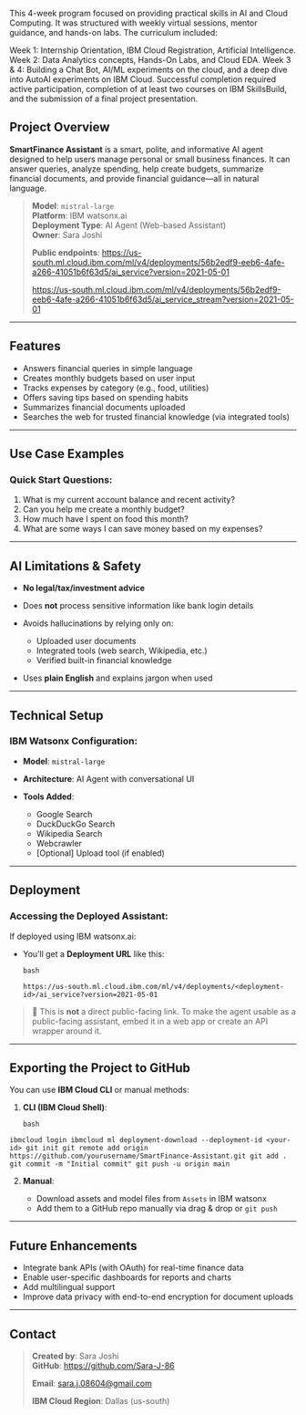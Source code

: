 This 4-week program focused on providing practical skills in AI and Cloud Computing. It was structured with weekly virtual sessions, mentor guidance, and hands-on labs. The curriculum included:

Week 1: Internship Orientation, IBM Cloud Registration, Artificial Intelligence.
Week 2: Data Analytics concepts, Hands-On Labs, and Cloud EDA.
Week 3 & 4: Building a Chat Bot, AI/ML experiments on the cloud, and a deep dive into AutoAI experiments on IBM Cloud.
Successful completion required active participation, completion of at least two courses on IBM SkillsBuild, and the submission of a final project presentation. 


## Project Overview

**SmartFinance Assistant** is a smart, polite, and informative AI agent designed to help users manage personal or small business finances. It can answer queries, analyze spending, help create budgets, summarize financial documents, and provide financial guidance—all in natural language.

> **Model**: `mistral-large`\
> **Platform**: IBM watsonx.ai\
> **Deployment Type**: AI Agent (Web-based Assistant)\
> **Owner**: Sara Joshi
> 
> **Public endpoints**:
> https://us-south.ml.cloud.ibm.com/ml/v4/deployments/56b2edf9-eeb6-4afe-a266-41051b6f63d5/ai_service?version=2021-05-01
>
> https://us-south.ml.cloud.ibm.com/ml/v4/deployments/56b2edf9-eeb6-4afe-a266-41051b6f63d5/ai_service_stream?version=2021-05-01

***

## Features

* Answers financial queries in simple language
* Creates monthly budgets based on user input
* Tracks expenses by category (e.g., food, utilities)
* Offers saving tips based on spending habits
* Summarizes financial documents uploaded
* Searches the web for trusted financial knowledge (via integrated tools)

***

## Use Case Examples

### Quick Start Questions:

1. What is my current account balance and recent activity?
2. Can you help me create a monthly budget?
3. How much have I spent on food this month?
4. What are some ways I can save money based on my expenses?

***

## &#x20;AI Limitations & Safety

* **No legal/tax/investment advice**
* Does **not** process sensitive information like bank login details
* Avoids hallucinations by relying only on:

  * Uploaded user documents
  * Integrated tools (web search, Wikipedia, etc.)
  * Verified built-in financial knowledge
* Uses **plain English** and explains jargon when used

***

## &#x20;Technical Setup

### IBM Watsonx Configuration:

* **Model**: `mistral-large`
* **Architecture**: AI Agent with conversational UI
* **Tools Added**:

  * Google Search
  * DuckDuckGo Search
  * Wikipedia Search
  * Webcrawler
  * \[Optional] Upload tool (if enabled)

***

## &#x20;Deployment

### Accessing the Deployed Assistant:

If deployed using IBM watsonx.ai:

* You’ll get a **Deployment URL** like this:

  ```
  bash
  ```
  `https://us-south.ml.cloud.ibm.com/ml/v4/deployments/<deployment-id>/ai_service?version=2021-05-01 `&#x20;

> 🔗 This is **not** a direct public-facing link. To make the agent usable as a public-facing assistant, embed it in a web app or create an API wrapper around it.

***

## Exporting the Project to GitHub

You can use **IBM Cloud CLI** or manual methods:

1. **CLI (IBM Cloud Shell)**:

   ```
   bash
   ```
 `ibmcloud login ibmcloud ml deployment-download --deployment-id <your-id> git init git remote add origin https://github.com/yourusername/SmartFinance-Assistant.git git add . git commit -m "Initial commit" git push -u origin main `&#x20;
 
2. **Manual**:

   * Download assets and model files from `Assets` in IBM watsonx
   * Add them to a GitHub repo manually via drag & drop or `git push`

***

## &#x20;Future Enhancements

* Integrate bank APIs (with OAuth) for real-time finance data
* Enable user-specific dashboards for reports and charts
* Add multilingual support
* Improve data privacy with end-to-end encryption for document uploads

***

## &#x20;Contact

> **Created by**: Sara Joshi\
> &#x20;**GitHub**: https://github.com/Sara-J-86
> 
> &#x20;**Email**: sara.j.08604@gmail.com
> 
> &#x20;**IBM Cloud Region**: Dallas (us-south)
